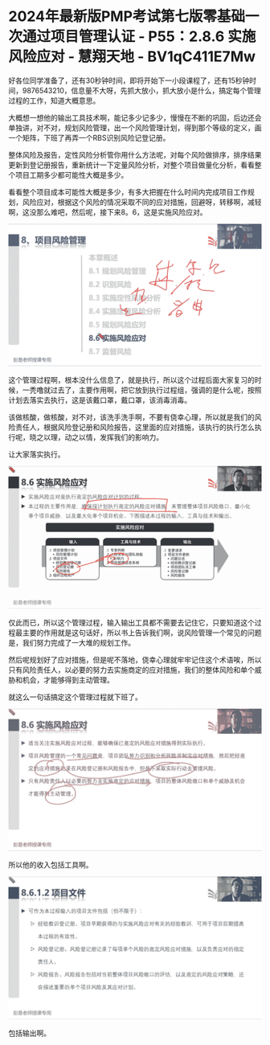 # 2024年最新版PMP考试第七版零基础一次通过项目管理认证 - P55：2.8.6 实施风险应对 - 慧翔天地 - BV1qC411E7Mw

好各位同学准备了，还有30秒钟时间，即将开始下一小段课程了，还有15秒钟时间，9876543210，信息量不大呀，先抓大放小，抓大放小是什么，搞定每个管理过程的工作，知道大概意思。

大概想一想他的输出工具技术啊，能记多少记多少，慢慢在不断的巩固，后边还会单独讲，对不对，规划风险管理，出一个风险管理计划，得到那个等级的定义，画一个矩阵，下班了再弄一个RBS识别风险记登记册。

整体风险及报告，定性风险分析管你用什么方法呢，对每个风险做排序，排序结果更新到登记册报告，重新统计一下定量风险分析，对整个项目做量化分析，看看整个项目工期多少都可能性大概是多少。

看看整个项目成本可能性大概是多少，有多大把握在什么时间内完成项目工作规划，风险应对，根据这个风险的情况采取不同的应对措施，回避呀，转移啊，减轻啊，这没那么难吧，然后呢，接下来8。6，这是实施风险应对。



![](img/61bb7c622c21b8c1617558a7d019a3bd_1.png)

这个管理过程啊，根本没什么信息了，就是执行，所以这个过程后面大家复习的时候，一秃噜就过去了，主要作用啊，把它放到执行过程组，强调的是什么呢，按照计划去落实去执行，这是该戴口罩，戴口罩，该消毒消毒。

该做核酸，做核酸，对不对，该洗手洗手啊，不要有侥幸心理，所以就是我们的风险责任人，根据风险登记册和风险报告，这里面的应对措施，该执行的执行怎么执行呢，晓之以理，动之以情，发挥我们的影响力。

让大家落实执行。

![](img/61bb7c622c21b8c1617558a7d019a3bd_3.png)

仅此而已，所以这个管理过程，输入输出工具都不需要去记住它，只要知道这个过程最主要的作用就是这句话好，所以书上告诉我们啊，说风险管理一个常见的问题是，我们努力完成了一大堆的规划工作。

然后呢规划好了应对措施，但是呢不落地，侥幸心理就牢牢记住这个术语唉，所以只有风险责任人，以必要的努力去实施商定的应对措施，我们的整体风险和单个威胁和机会，才能够得到主动管理。

就这么一句话搞定这个管理过程就下班了。

![](img/61bb7c622c21b8c1617558a7d019a3bd_5.png)

所以他的收入包括工具啊。

![](img/61bb7c622c21b8c1617558a7d019a3bd_7.png)

包括输出啊。